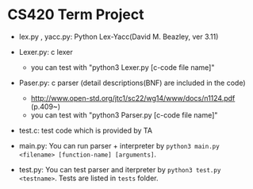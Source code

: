 # CS420 Term Project

* lex.py , yacc.py: Python Lex-Yacc(David M. Beazley, ver 3.11)  

* Lexer.py: c lexer
  * you can test with "python3 Lexer.py [c-code file name]"  

* Paser.py: c parser (detail descriptions(BNF) are included in the code)
  * http://www.open-std.org/jtc1/sc22/wg14/www/docs/n1124.pdf (p.409~)
  * you can test with "python3 Parser.py [c-code file name]"  

* test.c: test code which is provided by TA

* main.py: You can run parser + interpreter by `python3 main.py <filename> [function-name] [arguments]`.
* test.py: You can test parser and iterpreter by `python3 test.py <testname>`. Tests are listed in `tests` folder.
